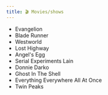 ```yaml
---
title: 🎬 Movies/shows
---
```


- Evangelion
- Blade Runner
- Westworld
- Lost Highway
- Angel's Egg
- Serial Experiments Lain
- Donnie Darko
- Ghost In The Shell 
- Everything Everywhere All At Once
- Twin Peaks
